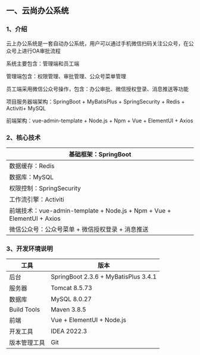 ## 一、云尚办公系统

### 1、介绍

云上办公系统是一套自动办公系统，用户可以通过手机微信扫码关注公众号，在公众号上进行OA审批流程

系统主要包含：管理端和员工端

管理端包含：权限管理、审批管理、公众号菜单管理

员工端采用微信公众号操作，包含：办公审批、微信授权登录、消息推送等功能

项目服务器端架构：SpringBoot + MyBatisPlus + SpringSecurity + Redis + Activiti+ MySQL

前端架构：vue-admin-template + Node.js + Npm + Vue + ElementUI + Axios

### 2、核心技术

| 基础框架：SpringBoot                                         |
| ------------------------------------------------------------ |
| 数据缓存：Redis                                              |
| 数据库：MySQL                                                |
| 权限控制：SpringSecurity                                     |
| 工作流引擎：Activiti                                         |
| 前端技术：vue-admin-template + Node.js + Npm + Vue + ElementUI + Axios |
| 微信公众号：公众号菜单 + 微信授权登录 + 消息推送             |


### 3、开发环境说明

| 工具         | 版本                                   |
| ------------ |--------------------------------------|
| 后台         | SpringBoot 2.3.6 + MyBatisPlus 3.4.1 |
| 服务器       | Tomcat 8.5.73                        |
| 数据库       | MySQL 8.0.27                         |
| Build Tools  | Maven 3.8.5                          |
| 前端         | Vue + ElementUI + Node.js            |
| 开发工具     | IDEA 2022.3                          |
| 版本管理工具 | Git                                  |
